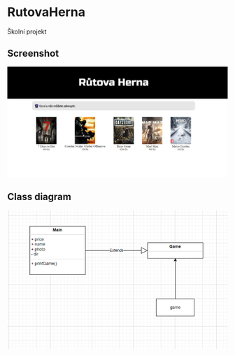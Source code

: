 # RutovaHerna
Školní projekt

## Screenshot
![prtsc_1.png](https://github.com/OGLokomotiva/RutovaHerna/blob/main/prtsc_1.png)

## Class diagram
![ClassDiagram.png](https://github.com/OGLokomotiva/RutovaHerna/blob/main/ClassDiagram.png)
